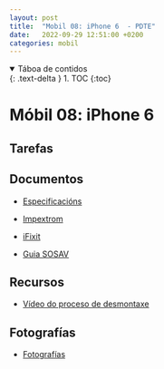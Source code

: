 ```yaml
---
layout: post
title:  "Mobil 08: iPhone 6  - PDTE"
date:   2022-09-29 12:51:00 +0200
categories: mobil
---
```


<details open markdown="block">
  <summary>
    Táboa de contidos
  </summary>
  {: .text-delta }
1. TOC
{:toc}
</details>


# Móbil 08: iPhone 6 

## Tarefas

 
 



## Documentos
* [Especificacións](https://support.apple.com/kb/SP705?locale=es_LAMR)
* [Impextrom](https://nadiemellamagallina.com/es/manuales/smartphones-1/apple-5/apple-iphone-6-208/)
* [iFixit](https://es.ifixit.com/Device/iPhone_6)

* [Guia SOSAV](https://www.sosav.com/es/guias/telefonos/iphone/iphone-6/)

## Recursos
 - [Vídeo do proceso de desmontaxe](https://www.youtube.com/watch?v=bmJSWrVuIVQ&ab_channel=Fixez.com)


## Fotografías

 * [Fotografías]({{site.baseurl}}/taller/mobiles/08/fotos/fotos.pdf)